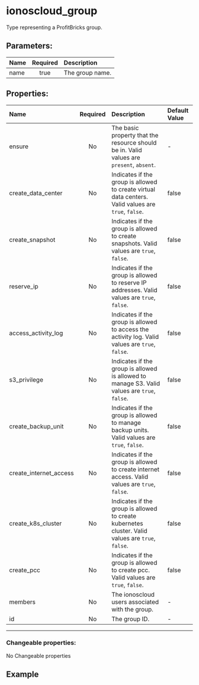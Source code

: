 # ionoscloud_group

Type representing a ProfitBricks group.

## Parameters:

| Name | Required | Description |
| :--- | :-: | :--- |
| name | true | The group name.   |

## Properties:

| Name | Required | Description | Default Value |
| :--- | :-: | :--- | :--- |
| ensure | No | The basic property that the resource should be in.  Valid values are `present`, `absent`.  | - |
| create_data_center | No | Indicates if the group is allowed to create virtual data centers.  Valid values are `true`, `false`.  | false |
| create_snapshot | No | Indicates if the group is allowed to create snapshots.  Valid values are `true`, `false`.  | false |
| reserve_ip | No | Indicates if the group is allowed to reserve IP addresses.  Valid values are `true`, `false`.  | false |
| access_activity_log | No | Indicates if the group is allowed to access the activity log.  Valid values are `true`, `false`.  | false |
| s3_privilege | No | Indicates if the group is allowed is allowed to manage S3.  Valid values are `true`, `false`.  | false |
| create_backup_unit | No | Indicates if the group is allowed to manage backup units.  Valid values are `true`, `false`.  | false |
| create_internet_access | No | Indicates if the group is allowed to create internet access.  Valid values are `true`, `false`.  | false |
| create_k8s_cluster | No | Indicates if the group is allowed to create kubernetes cluster.  Valid values are `true`, `false`.  | false |
| create_pcc | No | Indicates if the group is allowed to create pcc.  Valid values are `true`, `false`.  | false |
| members | No | The ionoscloud users associated with the group.   | - |
| id | No | The group ID.   | - |
***


### Changeable properties:

No Changeable properties


## Example

```text

```
